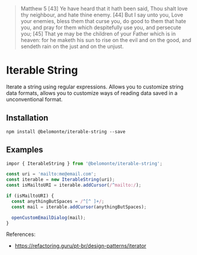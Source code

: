 > Matthew 5
> [43] Ye have heard that it hath been said, Thou shalt love thy neighbour, and hate thine enemy. [44] But I say unto you, Love your enemies, bless them that curse you, do good to them that hate you, and pray for them which despitefully use you, and persecute you; [45] That ye may be the children of your Father which is in heaven: for he maketh his sun to rise on the evil and on the good, and sendeth rain on the just and on the unjust.

# Iterable String
Iterate a string using regular expressions.
Allows you to customize string data formats, allows you to customize ways of reading data saved in a unconventional format.

## Installation
```npm install @belomonte/iterable-string --save```

## Examples

```typescript
impor { IterableString } from '@belomonte/iterable-string';

const uri = 'mailto:me@email.com';
const iterable = new IterableString(uri);
const isMailtoURI = iterable.addCursor(/^mailto:/);

if (isMailtoURI) {
  const anythingButSpaces = /^[^ ]+/;
  const mail = iterable.addCursor(anythingButSpaces);

  openCustomEmailDialog(mail);
}

```

References:
- https://refactoring.guru/pt-br/design-patterns/iterator